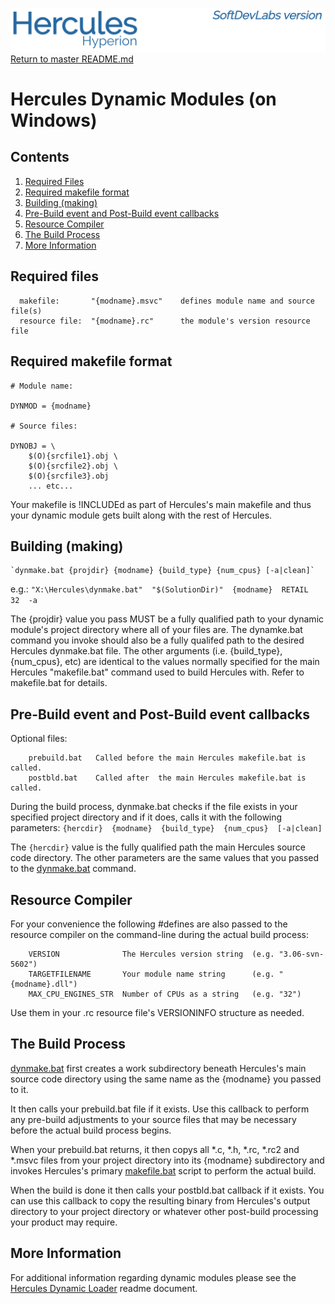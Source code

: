 ![test image](images/image_header_herculeshyperionSDL.png)
[Return to master README.md](../README.md)

# Hercules Dynamic Modules (on Windows)

## Contents
1. [Required Files](#Required-Files)
2. [Required makefile format](#Required-makefile-format)
3. [Building (making)](#Building-making)
4. [Pre-Build event and Post-Build event callbacks](#Pre-Build-event-and-Post-Build-event-callbacks)
5. [Resource Compiler](#Resource-Compiler)
6. [The Build Process](#The-Build-Process)
7. [More Information](#More-Information)

## Required files
```
  makefile:       "{modname}.msvc"    defines module name and source file(s)
  resource file:  "{modname}.rc"      the module's version resource file
```

## Required makefile format
    # Module name:

    DYNMOD = {modname}

    # Source files:

    DYNOBJ = \
        $(O){srcfile1}.obj \
        $(O){srcfile2}.obj \
        $(O){srcfile3}.obj
        ... etc...

Your makefile is !INCLUDEd as part of Hercules's main makefile and thus your dynamic module gets built along with the rest of Hercules.

## Building (making)
    `dynmake.bat {projdir} {modname} {build_type} {num_cpus} [-a|clean]`
  e.g.:
   `"X:\Hercules\dynmake.bat"  "$(SolutionDir)"  {modname}  RETAIL  32  -a`

The {projdir} value you pass MUST be a fully qualified path to your dynamic module's project directory where all of your files are. The dynamke.bat command you invoke should also be a fully qualifed path to the desired Hercules dynmake.bat file. The other arguments (i.e. {build_type}, {num_cpus}, etc) are identical to the values normally specified for the main Hercules "makefile.bat" command used to build Hercules with. Refer to makefile.bat for details.

## Pre-Build event and Post-Build event callbacks
Optional files:
```
    prebuild.bat   Called before the main Hercules makefile.bat is called.
    postbld.bat    Called after  the main Hercules makefile.bat is called.
```

During the build process, dynmake.bat checks if the file exists in your specified project directory and if it does, calls it with the following parameters:
        `{hercdir}  {modname}  {build_type}  {num_cpus}  [-a|clean]`

The `{hercdir}` value is the fully qualified path the main Hercules source code directory. The other parameters are the same values that you passed to the [dynmake.bat](/dynmake.bat) command.

## Resource Compiler
For your convenience the following #defines are also passed to the resource compiler on the command-line during the actual build process:
```
    VERSION              The Hercules version string  (e.g. "3.06-svn-5602")
    TARGETFILENAME       Your module name string      (e.g. "{modname}.dll")
    MAX_CPU_ENGINES_STR  Number of CPUs as a string   (e.g. "32")
```
Use them in your .rc resource file's VERSIONINFO structure as needed.

## The Build Process
[dynmake.bat](/dynmake.bat) first creates a work subdirectory beneath Hercules's main source code directory using the same name as the {modname} you passed to it.

It then calls your prebuild.bat file if it exists. Use this callback to perform any pre-build adjustments to your source files that may be necessary before the actual build process begins.

When your prebuild.bat returns, it then copys all *.c, *.h, *.rc, *.rc2 and *.msvc files from your project directory into its {modname} subdirectory and invokes Hercules's primary [makefile.bat](/makefile.bat) script to perform the actual build.

When the build is done it then calls your postbld.bat callback if it exists. You can use this callback to copy the resulting binary from Hercules's output directory to your project directory or whatever other post-build processing your product may require.

## More Information
For additional information regarding dynamic modules please see the [Hercules Dynamic Loader](/readme/README.HDL.md) readme document.
